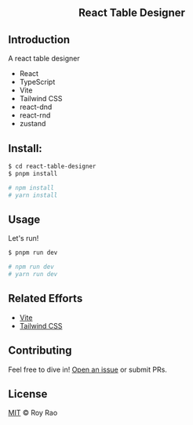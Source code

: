 <h2 align="center">React Table Designer</h2>

## Introduction

A react table designer

- React
- TypeScript
- Vite
- Tailwind CSS
- react-dnd
- react-rnd
- zustand

## Install:

```sh
$ cd react-table-designer
$ pnpm install

# npm install
# yarn install
```

## Usage

Let's run!

```sh
$ pnpm run dev

# npm run dev
# yarn run dev
```


## Related Efforts

- [Vite](https://github.com/vitejs/vite)
- [Tailwind CSS](https://github.com/tailwindlabs/tailwindcss)

## Contributing

Feel free to dive in! [Open an issue](https://github.com/laboonly/react-table-designer) or submit PRs.

## License

[MIT](LICENSE) © Roy Rao
